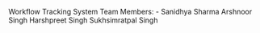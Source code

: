 Workflow Tracking System
Team Members: -
Sanidhya Sharma
Arshnoor Singh
Harshpreet Singh
Sukhsimratpal Singh
